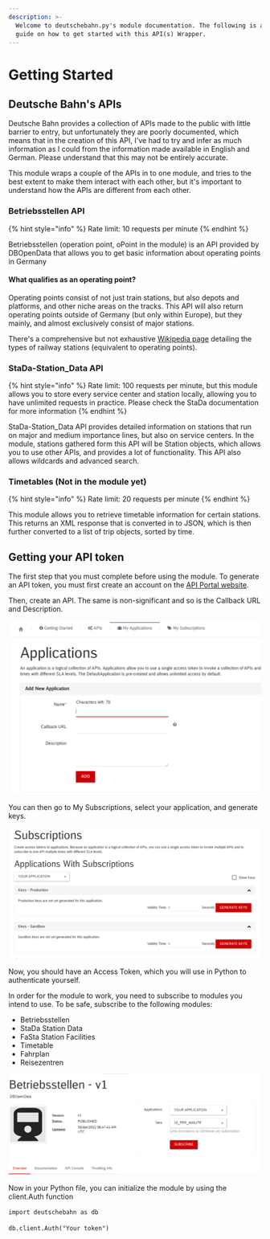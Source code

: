 ```yaml
---
description: >-
  Welcome to deutschebahn.py's module documentation. The following is a basic
  guide on how to get started with this API(s) Wrapper.
---
```


# Getting Started

## Deutsche Bahn's APIs

Deutsche Bahn provides a collection of APIs made to the public with little barrier to entry, but unfortunately they are poorly documented, which means that in the creation of this API, I've had to try and infer as much information as I could from the information made available in English and German. Please understand that this may not be entirely accurate.

This module wraps a couple of the APIs in to one module, and tries to the best extent to make them interact with each other, but it's important to understand how the APIs are different from each other.

### Betriebsstellen API 

{% hint style="info" %}
Rate limit: 10 requests per minute
{% endhint %}

Betriebsstellen \(operation point, oPoint in the module\) is an API provided by DBOpenData that allows you to get basic information about operating points in Germany

#### What qualifies as an operating point?

Operating points consist of not just train stations, but also depots and platforms, and other niche areas on the tracks. This API will also return operating points outside of Germany \(but only within Europe\), but they mainly, and almost exclusively consist of major stations.

There's a comprehensive but not exhaustive [Wikipedia page](https://en.wikipedia.org/wiki/Railway_station_types_in_Germany) detailing the types of railway stations \(equivalent to operating points\). 

### StaDa-Station\_Data API

{% hint style="info" %}
Rate limit: 100 requests per minute, but this module allows you to store every service center and station locally, allowing you to have unlimited requests in practice. Please check the StaDa documentation for more information
{% endhint %}

StaDa-Station\_Data API provides detailed information on stations that run on major and medium importance lines, but also on service centers. In the module, stations gathered form this API will be Station objects, which allows you to use other APIs, and provides a lot of functionality. This API also allows wildcards and advanced search.

### Timetables \(Not in the module yet\)

{% hint style="info" %}
Rate limit: 20 requests per minute
{% endhint %}

This module allows you to retrieve timetable information for certain stations. This returns an XML response that is converted in to JSON, which is then further converted to a list of trip objects, sorted by time.

## Getting your API token

The first step that you must complete before using the module. To generate an API token, you must first create an account on the [API Portal website](https://developer.deutschebahn.com/). 

Then, create an API. The same is non-significant and so is the Callback URL and Description.

![My Applications page](.gitbook/assets/image%20%281%29.png)

You can then go to My Subscriptions, select your application, and generate keys.

![My Subscriptions page](.gitbook/assets/image%20%282%29.png)

Now, you should have an Access Token, which you will use in Python to authenticate yourself.

In order for the module to work, you need to subscribe to modules you intend to use. To be safe, subscribe to the following modules:

* Betriebsstellen
* StaDa Station Data
* FaSta Station Facilities
* Timetable
* Fahrplan
* Reisezentren

![](.gitbook/assets/image%20%283%29.png)

Now in your Python file, you can initialize the module by using the client.Auth function

```
import deutschebahn as db

db.client.Auth("Your token")
```



